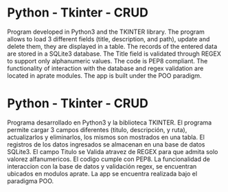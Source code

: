 # Python - Tkinter - CRUD

Program developed in Python3 and the TKINTER library. The program allows to load 3 different fields (title, description, and path), update and delete them, they are displayed in a table. The records of the entered data are stored in a SQLite3 database. The Title field is validated through REGEX to support only alphanumeric values. The code is PEP8 compliant.
The functionality of interaction with the database and regex validation are located in aprate modules. The app is built under the POO paradigm.

#

#

# Python - Tkinter - CRUD

Programa desarrollado en Python3 y la biblioteca TKINTER. El programa permite cargar 3 campos diferentes (titulo, descripción, y ruta), actualizarlos y eliminarlos, los mismos son mostrados en una tabla. El registros de los datos ingresados se almacenan en una base de datos SQLite3. El campo Titulo se Valida atravez de REGEX para que admita solo valorez alfanumericos. El codigo cumple con PEP8.
La funcionalidad de interaccion con la base de datos y validación regex, se encuentran ubicados en modulos aprate. La app se encuentra realizada bajo el paradigma POO.
